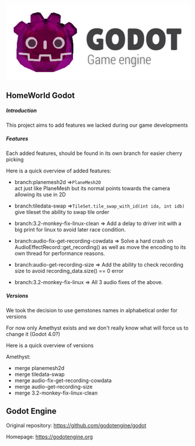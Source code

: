 [![Godot Engine logo](/logo.png)](https://godotengine.org)

## HomeWorld Godot

##### Introduction

This project aims to add features we lacked during our game developments

##### Features

Each added features, should be found in its own branch for easier cherry picking

Here is a quick overview of added features:
- branch:planemesh2d =>`PlaneMesh2D` <br>act just like PlaneMesh but its normal points towards the camera allowing its use in 2D
- branch:tiledata-swap =>`TileSet.tile_swap_with_id(int ida, int idb)` <br>give tileset the ability to swap tile order

- branch:3.2-monkey-fix-linux-clean => Add a delay to driver init with a big print for linux to avoid later race condition.
- branch:audio-fix-get-recording-cowdata => Solve a hard crash on AudioEffectRecord::get_recording() as well as move the encoding to its own thread for performance reasons.
- branch:audio-get-recording-size => Add the ability to check recording size to avoid recording_data.size() == 0 error
- branch:3.2-monkey-fix-linux => All 3 audio fixes of the above.

##### Versions

We took the decision to use gemstones names in alphabetical order for versions

For now only Amethyst exists and we don't really know what will force us to change it (Godot 4.0?)

Here is a quick overview of versions

Amethyst:
- merge planemesh2d
- merge tiledata-swap
- merge audio-fix-get-recording-cowdata
- merge audio-get-recording-size
- merge 3.2-monkey-fix-linux-clean

## Godot Engine

Original repository: https://github.com/godotengine/godot

Homepage: https://godotengine.org